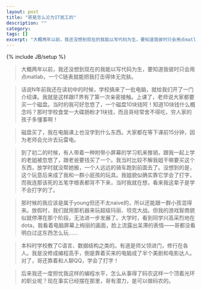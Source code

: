 ```yaml
---
layout: post
title: "哥是怎么沦为IT民工的"
description: ""
category: 
tags: []
excerpt: "大概两年以前，我还没想到现在的我能以写代码为生，要知道我彼时只会用点matlab，一个C链表就能把我打击得体无完肤。"
---
```

{% include JB/setup %}


>大概两年以前，我还没想到现在的我能以写代码为生，要知道我彼时只会用点matlab，一个C链表就能把我打击得体无完肤。

>话说N年前我还在读初中的时候，学校搞来了一批电脑，就给我们开了一门介绍课。我就是这样跟IT界有了第一次亲密接触。上课了，老师说大家都要买一个磁盘。当时的我可好忽悠了，一个磁盘10块钱阿！知道10块钱什么概念吗？那时学校食堂一大碟肠粉才1块钱，而且哥经常舍不得吃，穷人家的孩子多懂事啊！

>磁盘买了，我在电脑课上也没学到什么东西。大家都在等下课前15分钟，因为老师会允许去玩雷电。

>到了初二的时候，有人带着一种附带小屏幕的学习机来推销，跟我一起上学的老姐被忽悠了，跟老爸要钱买了一个。我当时比较不解我姐干嘛要买这个东西，放学时就没帮她搬，一个人远远的骑车跑到前面去了。没想到的是，这个玩意后来成了我和一群小屁孩的玩具。我姐貌似确实靠它学会了打字，而我连那该死的五笔字根表都背不下来，当时我就在想，看来我这辈子是学不会打字的了。

>那时候的我应该是属于young但还不太naive的，所以还能跟一群小孩混得来。放假时，我们就用那机器来玩超级玛丽、坦克大战。但我的游戏智商貌似就停滞在那个阶段，无法进一步发展了。大学时，看到同学兴高采烈地在dota，我看着电脑屏幕上绚丽的画面，脸上流露出呆滞的表情——哥都没看明白过这东西怎么玩......

>本科时学校教了C语言、数据结构之类的。有道是师父领进门，修行在各人。我是没修成编程高手，倒是靠着买来的电脑成了半个美剧和电影达人。对了，哥还靠着和人聊QQ，学会了打字！

>后来我还一度担忧我这样的编程水平，怎么从事得了码农这样一个顶着光环的职业呢？现在事实已经摆在那里，哥有潜力，是可以做码农的。